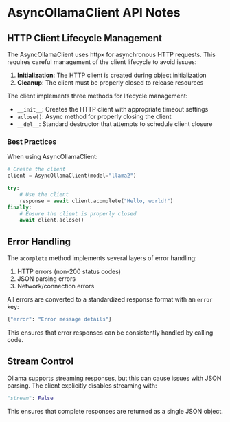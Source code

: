# AsyncOllamaClient API Notes

## HTTP Client Lifecycle Management

The AsyncOllamaClient uses httpx for asynchronous HTTP requests. This requires careful management of the client lifecycle to avoid issues:

1. **Initialization**: The HTTP client is created during object initialization
2. **Cleanup**: The client must be properly closed to release resources

The client implements three methods for lifecycle management:

- `__init__`: Creates the HTTP client with appropriate timeout settings
- `aclose()`: Async method for properly closing the client
- `__del__`: Standard destructor that attempts to schedule client closure

### Best Practices

When using AsyncOllamaClient:

```python
# Create the client
client = AsyncOllamaClient(model="llama2")

try:
    # Use the client
    response = await client.acomplete("Hello, world!")
finally:
    # Ensure the client is properly closed
    await client.aclose()
```

## Error Handling

The `acomplete` method implements several layers of error handling:

1. HTTP errors (non-200 status codes)
2. JSON parsing errors
3. Network/connection errors

All errors are converted to a standardized response format with an `error` key:

```python
{"error": "Error message details"}
```

This ensures that error responses can be consistently handled by calling code.

## Stream Control

Ollama supports streaming responses, but this can cause issues with JSON parsing. The client explicitly disables streaming with:

```python
"stream": False
```

This ensures that complete responses are returned as a single JSON object.
